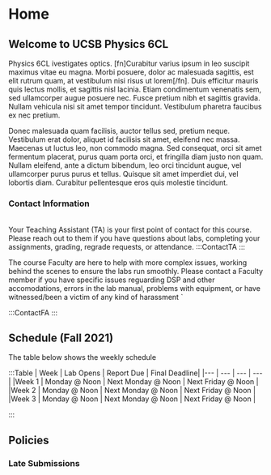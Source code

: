 # Home 



## Welcome to UCSB Physics 6CL



Physics 6CL ivestigates optics. [fn]Curabitur varius ipsum in leo suscipit maximus vitae eu magna. Morbi posuere, dolor ac malesuada sagittis, est elit rutrum quam, at vestibulum nisi risus ut lorem[/fn]. Duis efficitur mauris quis lectus mollis, et sagittis nisl lacinia. Etiam condimentum venenatis sem, sed ullamcorper augue posuere nec. Fusce pretium nibh et sagittis gravida. Nullam vehicula nisi sit amet tempor tincidunt. Vestibulum pharetra faucibus ex nec pretium. 

Donec malesuada quam facilisis, auctor tellus sed, pretium neque. Vestibulum erat dolor, aliquet id facilisis sit amet, eleifend nec massa. Maecenas ut luctus leo, non commodo magna. Sed consequat, orci sit amet fermentum placerat, purus quam porta orci, et fringilla diam justo non quam. Nullam eleifend, ante a dictum bibendum, leo orci tincidunt augue, vel ullamcorper purus purus et tellus. Quisque sit amet imperdiet dui, vel lobortis diam. Curabitur pellentesque eros quis molestie tincidunt.

### Contact Information

######

Your Teaching Assistant (TA) is your first point of contact for this course. 
      Please reach out to them if you have questions about labs, completing your assignments, grading, regrade requests, or attendance. 
:::ContactTA
:::

The course Faculty are here to help with more complex issues, working behind the scenes to ensure the labs run smoothly. Please contact a Faculty member if you have specific issues reguarding DSP and other accomodations, errors in the lab manual, problems with equipment, or have witnessed/been a victim of any kind of harassment `


:::ContactFA
:::




## Schedule (Fall 2021)

The table below shows the weekly schedule

:::Table
| Week      | Lab Opens | Report Due  | Final Deadline|
|---        | ---       | ---         | ---           |
|Week 1     | Monday @ Noon   | Next Monday @ Noon | Next Friday @ Noon       |
|Week 2     | Monday @ Noon   | Next Monday @ Noon | Next Friday @ Noon       |
|Week 3     | Monday @ Noon   | Next Monday @ Noon | Next Friday @ Noon       |


:::
## Policies

### Late Submissions